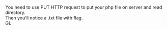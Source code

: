 You need to use PUT HTTP request to put your php file on server and read directory.<br>
Then you'll notice a .txt file with flag.<br>
GL
